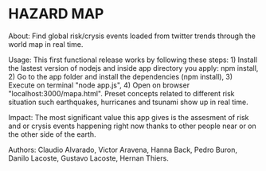 HAZARD MAP
===========

About: Find global risk/crysis events loaded from twitter trends through the world map in real time.

Usage: This first functional release works by following these steps: 1) Install the lastest version of nodejs and inside app directory you apply: npm install, 2) Go to the app folder and install the dependencies (npm install), 3) Execute on terminal "node app.js", 4) Open on browser "localhost:3000/mapa.html". Preset concepts related to different risk situation such earthquakes, hurricanes and tsunami show up in real time.

Impact: The most significant value this app gives is the assesment of risk and or crysis events happening right now thanks to other people near or on the other side of the earth.

Authors: Claudio Alvarado, Victor Aravena, Hanna Back, Pedro Buron, Danilo Lacoste, Gustavo Lacoste, Hernan Thiers.
